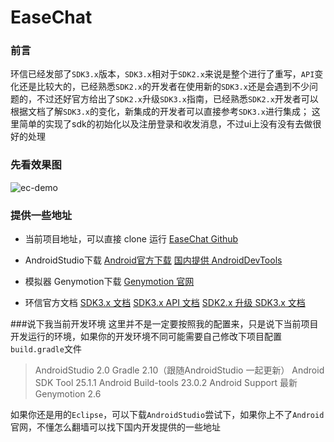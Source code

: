 # EaseChat

### 前言
环信已经发部了`SDK3.x`版本，`SDK3.x`相对于`SDK2.x`来说是整个进行了重写，`API`变化还是比较大的，已经熟悉`SDK2.x`的开发者在使用新的`SDK3.x`还是会遇到不少问题的，不过还好官方给出了`SDK2.x`升级`SDK3.x`指南，已经熟悉`SDK2.x`开发者可以根据文档了解`SDK3.x`的变化，新集成的开发者可以直接参考`SDK3.x`进行集成；
这里简单的实现了sdk的初始化以及注册登录和收发消息，不过ui上没有没有去做很好的处理

### 先看效果图
![ec-demo](./screenshot/ec-demo.git)

### 提供一些地址
* 当前项目地址，可以直接 clone 运行
[EaseChat Github](https://github.com/lzan13/EaseChat)

* AndroidStudio下载
[Android官方下载](http://tools.android.com/download/studio/builds/2-0)
[国内提供 AndroidDevTools](http://androiddevtools.cn/)

* 模拟器 Genymotion下载
[Genymotion 官网](http://genymotion.com/)

* 环信官方文档
[SDK3.x 文档](http://docs.easemob.com/im/start)
[SDK3.x API 文档](http://www.easemob.com/apidoc/android/chat3.0/annotated.html)
[SDK2.x 升级 SDK3.x 文档](http://docs.easemob.com/im/200androidcleintintegration/140upgradetov30)


###说下我当前开发环境
这里并不是一定要按照我的配置来，只是说下当前项目开发运行的环境，如果你的开发环境不同可能需要自己修改下项目配置`build.gradle`文件
>AndroidStudio 2.0
Gradle 2.10（跟随AndroidStudio 一起更新）
Android SDK Tool 25.1.1
Android Build-tools 23.0.2
Android Support 最新
Genymotion 2.6

如果你还是用的`Eclipse`，可以下载`AndroidStudio`尝试下，如果你上不了`Android`官网，不懂怎么翻墙可以找下国内开发提供的一些地址

